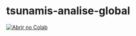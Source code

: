 # tsunamis-analise-global
[![Abrir no Colab](https://colab.research.google.com/assets/colab-badge.svg)](https://colab.research.google.com/github/roaring90s/tsunamis-analise-global/blob/main/1_tsunami-world-analysis.ipynb)

